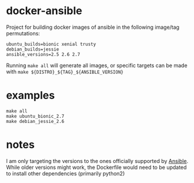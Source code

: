 # docker-ansible
Project for building docker images of ansible in the following image/tag permutations:

```
ubuntu_builds=bionic xenial trusty
debian_builds=jessie
ansible_versions=2.5 2.6 2.7
```

Running `make all` will generate all images, or specific targets can be made with `make ${DISTRO}_${TAG}_${ANSIBLE_VERSION}`

# examples

```
make all
make ubuntu_bionic_2.7
make debian_jessie_2.6
```

# notes
I am only targeting the versions to the ones officially supported by [Ansible](https://docs.ansible.com/ansible/latest/reference_appendices/release_and_maintenance.html). While older versions might work, the Dockerfile would need to be updated to install other dependencies (primarily python2)
